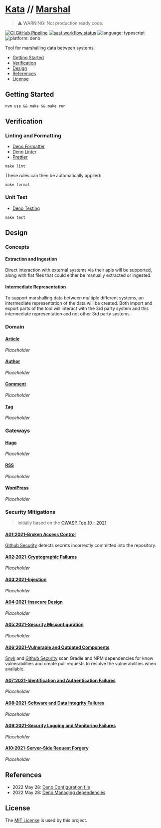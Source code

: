# [Kata](https://github.com/dbtedman/kata) // [Marshal](https://github.com/dbtedman/kata-marshal)

> ⚠️ WARNING: Not production ready code.

[![CI GitHub Pipeline](https://img.shields.io/github/workflow/status/dbtedman/kata-marshal/ci?style=for-the-badge&logo=github&label=ci)](https://github.com/dbtedman/kata-marshal/actions/workflows/ci.yml)
[![sast workflow status](https://img.shields.io/github/workflow/status/dbtedman/kata-marshal/sast?style=for-the-badge&logo=github&label=sast)](https://github.com/dbtedman/kata-marshal/actions/workflows/sast.yml)
![language: typescript](https://img.shields.io/badge/language-typescript-blue.svg?style=for-the-badge&logo=typescript)
![platform: deno](https://img.shields.io/badge/platform-deno-orange.svg?style=for-the-badge&logo=deno)

Tool for marshalling data between systems.

-   [Getting Started](#getting-started)
-   [Verification](#verification)
-   [Design](#design)
-   [References](#references)
-   [License](#license)

## Getting Started

```shell
nvm use && make && make run
```

## Verification

### Linting and Formatting

-   [Deno Formatter](https://deno.land/manual/tools/formatter)
-   [Deno Linter](https://deno.land/manual/tools/linter)
-   [Prettier](https://prettier.io)

```shell
make lint
```

These rules can then be automatically applied:

```shell
make format
```

### Unit Test

-   [Deno Testing](https://deno.land/manual/testing)

```shell
make test
```

## Design

### Concepts

#### Extraction and Ingestion

Direct interaction with external systems via their apis will be supported, along with flat files that could either be manually extracted or ingested.

#### Intermediate Representation

To support marshalling data between multiple different systems, an intermediate representation of the data will be created. Both import and export parts of the tool will interact with the 3rd party system and this intermediate representation and not other 3rd party systems.

### Domain

#### [Article](./src/internal/domain/article)

_Placeholder_

#### [Author](./src/internal/domain/author)

_Placeholder_

#### [Comment](./src/internal/domain/comment)

_Placeholder_

#### [Tag](./src/internal/domain/tag)

_Placeholder_

### Gateways

#### [Hugo](./src/internal/gateway/hugo)

_Placeholder_

#### [RSS](./src/internal/gateway/rss)

_Placeholder_

#### [WordPress](./src/internal/gateway/wordpress)

_Placeholder_

### Security Mitigations

> Initially based on the [OWASP Top 10 - 2021](https://owasp.org/www-project-top-ten/).

#### [A01:2021-Broken Access Control](https://owasp.org/Top10/A01_2021-Broken_Access_Control/)

[Github Security](https://github.com/features/security) detects secrets incorrectly committed into the repository.

#### [A02:2021-Cryptographic Failures](https://owasp.org/Top10/A02_2021-Cryptographic_Failures/)

_Placeholder_

#### [A03:2021-Injection](https://owasp.org/Top10/A03_2021-Injection/)

_Placeholder_

#### [A04:2021-Insecure Design](https://owasp.org/Top10/A04_2021-Insecure_Design/)

_Placeholder_

#### [A05:2021-Security Misconfiguration](https://owasp.org/Top10/A05_2021-Security_Misconfiguration/)

_Placeholder_

#### [A06:2021-Vulnerable and Outdated Components](https://owasp.org/Top10/A06_2021-Vulnerable_and_Outdated_Components/)

[Snyk](https://snyk.io) and [Github Security](https://github.com/features/security) scan Gradle and NPM dependencies for know vulnerabilities and create pull requests to resolve the vulnerabilities when available.

#### [A07:2021-Identification and Authentication Failures](https://owasp.org/Top10/A07_2021-Identification_and_Authentication_Failures/)

_Placeholder_

#### [A08:2021-Software and Data Integrity Failures](https://owasp.org/Top10/A08_2021-Software_and_Data_Integrity_Failures/)

_Placeholder_

#### [A09:2021-Security Logging and Monitoring Failures](https://owasp.org/Top10/A09_2021-Security_Logging_and_Monitoring_Failures/)

_Placeholder_

#### [A10:2021-Server-Side Request Forgery](https://owasp.org/Top10/A10_2021-Server-Side_Request_Forgery_%28SSRF%29/)

_Placeholder_

## References

-   2022 May 28: [Deno Configuration file](https://deno.land/manual/getting_started/configuration_file)
-   2022 May 28: [Deno Managing dependencies](https://deno.land/manual/examples/manage_dependencies)

## License

The [MIT License](./LICENSE.md) is used by this project.
